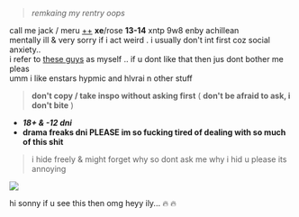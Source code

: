 > *remkaing my rentry oops*

call me jack / meru [++](https://en.pronouns.page/@gigolo) **xe**/rose **13-14** xntp 9w8 enby achillean  
mentally ill & very sorry if i act weird . i usually don't int first coz social anxiety..  
i refer to [these guys](https://txti.es/lastwish) as myself .. if u dont like that then jus dont bother me pleas  
umm i like enstars hypmic and hlvrai n other stuff

> **don't copy / take inspo without asking first** ( **don't be afraid to ask, i don't bite** )

+ _**18+ & -12 dni**_  
+ **drama freaks dni PLEASE im so fucking tired of dealing with so much of this shit**
 
> i hide freely & might forget why so dont ask me why i hid u please its annoying  

![](https://cdn.discordapp.com/attachments/729124835296280689/1068074827069542440/image.jpeg)

hi sonny if u see this then omg heyy ily... :fire: :fire:

